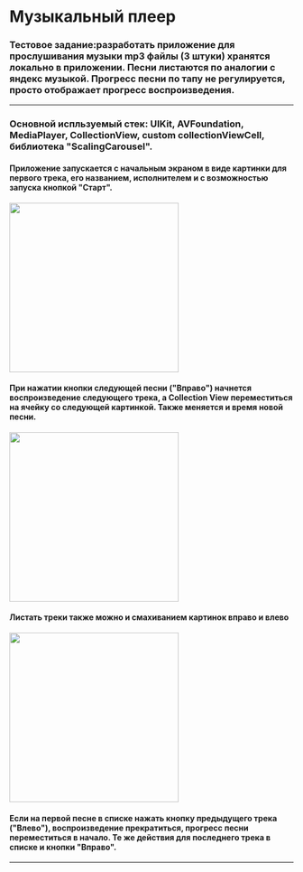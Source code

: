 # Музыкальный плеер
### Тестовое задание:разработать приложение для прослушивания музыки mp3 файлы (3 штуки) хранятся локально в приложении. Песни листаются по аналогии с яндекс музыкой. Прогресс песни по тапу не регулируется, просто отображает прогресс воспроизведения.

___

### Основной испльзуемый стек: UIKit, AVFoundation, MediaPlayer, CollectionView, custom collectionViewCell, библиотека "ScalingCarousel". 

#### Приложение запускается с начальным экраном в виде картинки для первого трека, его названием, исполнителем и с возможностью запуска кнопкой "Старт".
<img src="https://github.com/Umbr0o/Tech-task/blob/main/TechTask/Screens/s1.png" width="300">

#### При нажатии кнопки следующей песни ("Вправо") начнется воспроизведение следующего трека, а Collection View переместиться на ячейку со следующей картинкой. Также меняется и время новой песни. 
<img src="https://github.com/Umbr0o/Tech-task/blob/main/TechTask/Screens/s2.png" width="300">

#### Листать треки также можно и смахиванием картинок вправо и влево
<img src="https://github.com/Umbr0o/Tech-task/blob/main/TechTask/Screens/s3.png" width="300">

#### Если на первой песне в списке нажать кнопку предыдущего трека ("Влево"), воспроизведение прекратиться, прогресс песни переместиться в начало. Те же действия для последнего трека в списке и кнопки "Вправо". 
___
